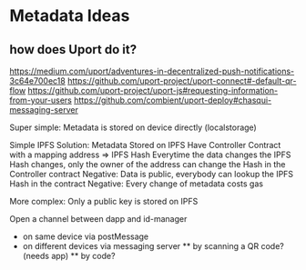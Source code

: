 # Metadata Ideas

## how does Uport do it?
https://medium.com/uport/adventures-in-decentralized-push-notifications-3c64e700ec18
https://github.com/uport-project/uport-connect#-default-qr-flow
https://github.com/uport-project/uport-js#requesting-information-from-your-users
https://github.com/combient/uport-deploy#chasqui-messaging-server

Super simple:
Metadata is stored on device directly (localstorage)

Simple IPFS Solution:
Metadata Stored on IPFS
Have Controller Contract with a mapping address => IPFS Hash
Everytime the data changes the IPFS Hash changes, only the owner of the address can change the Hash in the Controller contract
Negative: Data is public, everybody can lookup the IPFS Hash in the contract
Negative: Every change of metadata costs gas

More complex:
Only a public key is stored on IPFS

Open a channel between dapp and id-manager
* on same device via postMessage
* on different devices via messaging server
** by scanning a QR code? (needs app)
** by code?
